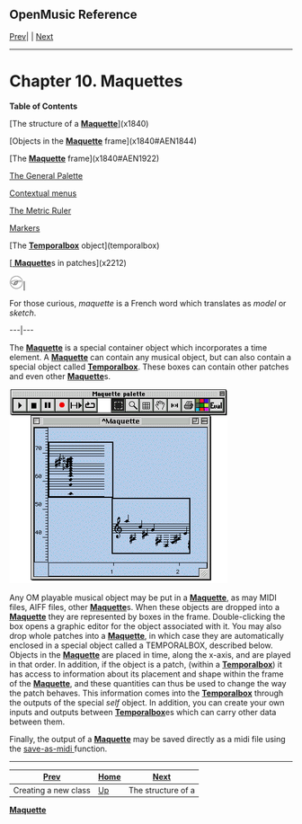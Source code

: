 OpenMusic Reference  
---  
[Prev](x1601)| | [Next](x1840)  
  
* * *

# Chapter 10. Maquettes

 **Table of Contents**

[The structure of a [**Maquette**](glossary#MAQUETTE)](x1840)

    

[Objects in the [**Maquette**](glossary#MAQUETTE)
frame](x1840#AEN1844)

[The [**Maquette**](glossary#MAQUETTE) frame](x1840#AEN1922)

[The General Palette](x1840#AEN1938)

[Contextual menus](x1840#AEN2078)

[The Metric Ruler](x1840#AEN2114)

[Markers](x1840#AEN2134)

[The [**Temporalbox**](temporalbox) object](temporalbox)

[[ **Maquette**](glossary#MAQUETTE)s in patches](x2212)

![Note](figures/images/note.gif)|

For those curious, _maquette_ is a French word which translates as _model_ or
_sketch_.  
  
---|---  
  
The [**Maquette**](glossary#MAQUETTE) is a special container object which
incorporates a time element. A [**Maquette**](glossary#MAQUETTE) can
contain any musical object, but can also contain a special object called
[**Temporalbox**](temporalbox). These boxes can contain other patches and
even other [**Maquette**](glossary#MAQUETTE)s.

![](figures/concepts/maquettes/1.png)

Any OM playable musical object may be put in a
[**Maquette**](glossary#MAQUETTE), as may MIDI files, AIFF files, other
[**Maquette**](glossary#MAQUETTE)s. When these objects are dropped into a
[**Maquette**](glossary#MAQUETTE) they are represented by boxes in the
frame. Double-clicking the box opens a graphic editor for the object
associated with it. You may also drop whole patches into a
[**Maquette**](glossary#MAQUETTE), in which case they are automatically
enclosed in a special object called a TEMPORALBOX, described below. Objects in
the [**Maquette**](glossary#MAQUETTE) are placed in time, along the
x-axis, and are played in that order. In addition, if the object is a patch,
(within a [**Temporalbox**](temporalbox)) it has access to information
about its placement and shape within the frame of the
[**Maquette**](glossary#MAQUETTE), and these quantities can thus be used
to change the way the patch behaves. This information comes into the
[**Temporalbox**](temporalbox) through the outputs of the special
 _self_  object. In addition, you can create your own inputs and outputs
between [**Temporalbox**](temporalbox)es which can carry other data
between them.

Finally, the output of a [**Maquette**](glossary#MAQUETTE) may be saved
directly as a midi file using the [ save-as-midi ](save-as-midi)
function.

* * *

[Prev](x1601)| [Home](index)| [Next](x1840)  
---|---|---  
Creating a new class| [Up](concepts)| The structure of a
[**Maquette**](glossary#MAQUETTE)

